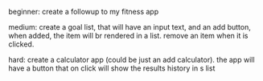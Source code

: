 beginner: create a followup to my fitness app

medium: create a goal list, that will have an input text, and an add button, when added, the item will br rendered in a list. remove an item when it is clicked.

hard: create a calculator app (could be just an add calculator). the app will have a button that on click will show the results history in s list
